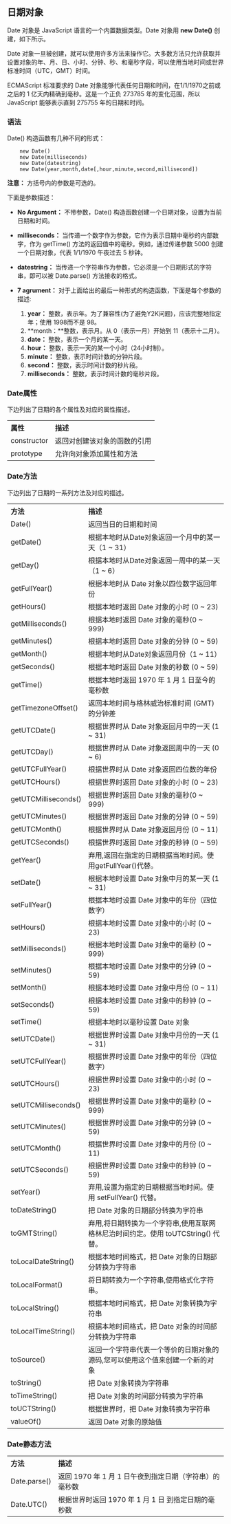 ## 日期对象

Date 对象是 JavaScript 语言的一个内置数据类型。Date 对象用 **new Date()** 创建，如下所示。  

Date 对象一旦被创建，就可以使用许多方法来操作它。大多数方法只允许获取并设置对象的年、月、日、小时、分钟、秒、和毫秒字段，可以使用当地时间或世界标准时间（UTC，GMT）时间。   

ECMAScript 标准要求的 Date 对象能够代表任何日期和时间，在1/1/1970之前或之后的 1 亿天内精确到毫秒。这是一个正负 273785 年的变化范围，所以 JavaScript 能够表示直到 275755 年的日期和时间。

### 语法

Date() 构造函数有几种不同的形式：

```
    new Date() 
    new Date(milliseconds)  
    new Date(datestring)   
    new Date(year,month,date[,hour,minute,second,millisecond])
```

**注意：** 方括号内的参数是可选的。
  
下面是参数描述：  
- **No Argument：** 不带参数，Date() 构造函数创建一个日期对象，设置为当前日期和时间。      
- **milliseconds：** 当传递一个数字作为参数，它作为表示日期中毫秒的内部数字，作为 getTime() 方法的返回值中的毫秒。例如，通过传递参数 5000 创建一个日期对象，代表 1/1/1970 午夜过去 5 秒钟。 
- **datestring：** 当传递一个字符串作为参数，它必须是一个日期形式的字符串，即可以被 Date.parse() 方法接收的格式。    
- **7 agrument：** 对于上面给出的最后一种形式的构造函数，下面是每个参数的描述:   

    1. **year：** 整数，表示年。为了兼容性(为了避免Y2K问题)，应该完整地指定年；使用 1998而不是 98。   
    2. **month：**整数，表示月。从 0（表示一月）开始到 11（表示十二月）。   
    3. **date：** 整数，表示一个月的某一天。   
    4. **hour：** 整数，表示一天的某一个小时（24小时制）。   
    5. **minute：** 整数，表示时间计数的分钟片段。   
    6. **second：** 整数，表示时间计数的秒片段。    
    7. **milliseconds：** 整数，表示时间计数的毫秒片段。  
    
### Date属性

下边列出了日期的各个属性及对应的属性描述。 

<table >
<tr>
<th align="left">属性</th>
<th align="left">描述</th>
</tr>
<tr>
<td>constructor</a></td>
<td>返回对创建该对象的函数的引用</td>
</tr>
<tr>
<td>prototype</a></td>
<td>允许向对象添加属性和方法</td>
</tr>
</table>

### Date方法

下边列出了日期的一系列方法及对应的描述。 

<table>
<tr>
<th align="left">方法</th>
<th align="left">描述</th>
</tr>
<tr>
<td>Date()</a></td>
<td>返回当日的日期和时间</td>
</tr>
<tr>
<td>getDate()</a></td>
<td>根据本地时从Date对象返回一个月中的某一天（1 ~ 31）</td>
</tr>
<tr>
<td>getDay()</a></td>
<td>根据本地时从Date对象返回一周中的某一天（1 ~ 6）</td>
</tr>
<tr>
<td>getFullYear()</a></td>
<td>根据本地时从 Date 对象以四位数字返回年份</td>
</tr>
<tr>
<td>getHours()</a></td>
<td>根据本地时返回 Date 对象的小时 (0 ~ 23)</td>
</tr>
<tr>
<td>getMilliseconds()</a></td>
<td>根据本地时返回 Date 对象的毫秒(0 ~ 999)</td>
</tr>
<tr>
<td>getMinutes()</a></td>
<td>根据本地时返回 Date 对象的分钟 (0 ~ 59)</td>
</tr>
<tr>
<td>getMonth()</a></td>
<td>根据本地时从Date对象返回月份（1 ~ 11）</td>
</tr>
<tr>
<td>getSeconds()</a></td>
<td>根据本地时返回 Date 对象的秒数 (0 ~ 59)</td>
</tr>
<tr>
<td>getTime()</a></td>
<td>根据本地时返回 1970 年 1 月 1 日至今的毫秒数</td>
</tr><tr>
<td>getTimezoneOffset()</a></td>
<td>返回本地时间与格林威治标准时间 (GMT) 的分钟差</td>
</tr>
<tr>
<td>getUTCDate()</a></td>
<td>根据世界时从 Date 对象返回月中的一天 (1 ~ 31)</td>
</tr>
<tr>
<td>getUTCDay()</a></td>
<td>根据世界时从 Date 对象返回周中的一天 (0 ~ 6)</td>
</tr>
<tr>
<td>getUTCFullYear()</a></td>
<td>根据世界时从 Date 对象返回四位数的年份</td>
</tr>
<tr>
<td>getUTCHours()</a></td>
<td>根据世界时返回 Date 对象的小时 (0 ~ 23)</td>
</tr>
<tr>
<td>getUTCMilliseconds()</a></td>
<td>根据世界时返回 Date 对象的毫秒(0 ~ 999)</td>
</tr>
<tr>
<td>getUTCMinutes()</a></td>
<td>根据世界时返回 Date 对象的分钟 (0 ~ 59)</td>
</tr>
<tr>
<td>getUTCMonth()</a></td>
<td>根据世界时从 Date 对象返回月份 (0 ~ 11)</td>
</tr>
<tr>
<td>getUTCSeconds()</a></td>
<td>根据世界时返回 Date 对象的秒钟 (0 ~ 59)</td>
</tr>
<tr>
<td>getYear()</a></td>
<td>弃用,返回在指定的日期根据当地时间。使用getFullYear()代替。</td>
</tr>
<tr>
<td>setDate()</a></td>
<td>根据本地时设置 Date 对象中月的某一天 (1 ~ 31)</td>
</tr>
<tr>
<td>setFullYear()</a></td>
<td>根据本地时设置 Date 对象中的年份（四位数字）</td>
</tr>
<tr>
<td>setHours()</a></td>
<td>根据本地时设置 Date 对象中的小时 (0 ~ 23)</td>
</tr>
<tr>
<td>setMilliseconds()</a></td>
<td>根据本地时设置 Date 对象中的毫秒 (0 ~ 999)</td>
</tr>
<tr>
<td>setMinutes()</a></td>
<td>根据本地时设置 Date 对象中的分钟 (0 ~ 59)</td>
</tr>
<tr>
<td>setMonth()</a></td>
<td>根据本地时设置 Date 对象中月份 (0 ~ 11)</td>
</tr>
<tr>
<td>setSeconds()</a></td>
<td>根据本地时设置 Date 对象中的秒钟 (0 ~ 59)</td>
</tr>
<tr>
<td>setTime()</a></td>
<td>根据本地时以毫秒设置 Date 对象</td>
</tr>
<tr>
<td>setUTCDate()</a></td>
<td>根据世界时设置 Date 对象中月份的一天 (1 ~ 31)</td>
</tr>
<tr>
<td>setUTCFullYear()</a></td>
<td>根据世界时设置 Date 对象中的年份（四位数字）</td>
</tr>
<tr>
<td>setUTCHours()</a></td>
<td>根据世界时设置 Date 对象中的小时 (0 ~ 23)</td>
</tr>
<tr>
<td>setUTCMilliseconds()</a></td>
<td>根据世界时设置 Date 对象中的毫秒 (0 ~ 999)</td>
</tr>
<tr>
<td>setUTCMinutes()</a></td>
<td>根据世界时设置 Date 对象中的分钟 (0 ~ 59)</td>
</tr>
<tr>
<td>setUTCMonth()</a></td>
<td>根据世界时设置 Date 对象中的月份 (0 ~ 11)</td>
</tr>
<tr>
<td>setUTCSeconds()</a></td>
<td>根据世界时设置 Date 对象中的秒钟 (0 ~ 59)</td>
</tr>
<tr>
<td>setYear()</a></td>
<td>弃用,设置为指定的日期根据当地时间。使用 setFullYear() 代替。</td>
</tr>
<tr>
<td>toDateString()</a></td>
<td>把 Date 对象的日期部分转换为字符串</td>
</tr>
<tr>
<td>toGMTString()</a></td>
<td>弃用,将日期转换为一个字符串,使用互联网格林尼治时间约定。使用 toUTCString() 代替。</td>
</tr>
<tr>
<td>toLocalDateString()</a></td>
<td>根据本地时间格式，把 Date 对象的日期部分转换为字符串</td>
</tr>
<tr>
<td>toLocalFormat()</a></td>
<td>将日期转换为一个字符串,使用格式化字符串。</td>
</tr>
<tr>
<td>toLocalString()</a></td>
<td>根据本地时间格式，把 Date 对象转换为字符串</td>
</tr>
<tr>
<td>toLocalTimeString()</a></td>
<td>根据本地时间格式，把 Date 对象的时间部分转换为字符串</td>
</tr>
<tr>
<td>toSource()</a></td>
<td>返回一个字符串代表一个等价的日期对象的源码,您可以使用这个值来创建一个新的对象</td>
</tr>
<tr>
<td>toString()</a></td>
<td>把 Date 对象转换为字符串</td>
</tr>
<tr>
<td>toTimeString()</a></td>
<td>把 Date 对象的时间部分转换为字符串</td>
</tr>
<tr>
<td>toUCTString()</a></td>
<td>根据世界时，把 Date 对象转换为字符串</td>
</tr>
<tr>
<td>valueOf()</a></td>
<td>返回 Date 对象的原始值</td>
</tr>
</table>

### Date静态方法

<table>
<tr>
<th align="left">方法</th>
<th align="left">描述</th>
</tr>
<tr>
<td>Date.parse()</a></td>
<td>返回 1970 年 1 月 1 日午夜到指定日期（字符串）的毫秒数</td>
</tr>
<tr>
<td>Date.UTC()</a></td>
<td>根据世界时返回 1970 年 1 月 1 日 到指定日期的毫秒数</td>
</tr>
</table>
